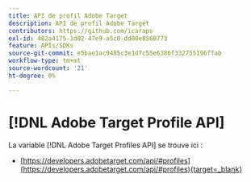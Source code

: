 ```yaml
---
title: API de profil Adobe Target
description: API de profil Adobe Target
contributors: https://github.com/icaraps
exl-id: 482a4175-1d02-47e9-a5c0-dd00e8560773
feature: APIs/SDKs
source-git-commit: e5bae1ac9485c3e1d7c55e6386f332755196ffab
workflow-type: tm+mt
source-wordcount: '21'
ht-degree: 0%

---
```


# [!DNL Adobe Target Profile API]

La variable [!DNL Adobe Target Profiles API] se trouve ici :

* [https://developers.adobetarget.com/api/#profiles](https://developers.adobetarget.com/api/#profiles){target=_blank}
